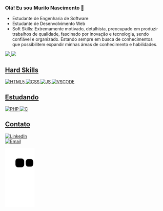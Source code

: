 ### Olá! Eu sou Murilo Nascimento 👋
+ Estudante de Engenharia de Software
+ Estudante de Desenvolvimento Web
+ Soft Skills: Extremamente motivado, detalhista, preocupado em produzir trabalhos de qualidade, fascinado por inovação e tecnologia, sendo confiável e organizado. Estando sempre em busca de conhecimentos que possibilitem expandir minhas áreas de conhecimento e habilidades.

<div>
  <a href="https://github.com/murilonicemento">
  <img height="180em" src="https://github-readme-stats.vercel.app/api?username=murilonicemento&show_icons=true&theme=dracula&include_all_commits=true&count_private=true"/>
  <img height="180em" src="https://github-readme-stats.vercel.app/api/top-langs/?username=murilonicemento&layout=compact&langs_count=7&theme=dracula"/>
</div>

## Hard Skills
<div style = "display: Inline_block">
  <img height = "38" width = "40" alt= "HTML5" src="https://cdn.jsdelivr.net/gh/devicons/devicon/icons/html5/html5-original.svg" />  
  <img height = "38" width = "40" alt= "CSS" src="https://cdn.jsdelivr.net/gh/devicons/devicon/icons/css3/css3-original.svg" />
  <img height = "38" width = "40" alt= "JS" src="https://cdn.jsdelivr.net/gh/devicons/devicon/icons/javascript/javascript-original.svg" />
  <img height = "38" width = "40" alt= "VSCODE" src="https://cdn.jsdelivr.net/gh/devicons/devicon/icons/vscode/vscode-original.svg" />
</div>

## Estudando
<div style = "display: inline_block">
  <img height = "38" width = "40" alt= "PHP" src="https://cdn.jsdelivr.net/gh/devicons/devicon/icons/php/php-original.svg" />
  <img height = "38" width = "40" alt= "C" src="https://cdn.jsdelivr.net/gh/devicons/devicon/icons/c/c-original.svg" />
</div>

## Contato
[![LinkedIn](https://img.shields.io/badge/LinkedIn-0077B5?style=for-the-badge&logo=linkedin&logoColor=white)](https://linkedin.com/in/murilo-nascimento-boa-morte-415b3a221)<br>
[![Email](https://img.shields.io/badge/Microsoft_Outlook-0078D4?style=for-the-badge&logo=microsoft-outlook&logoColor=white)](mailto:murilo_nascimento22@outlook.com)

![Snake animation](https://github.com/murilonicemento/murilonicemento/blob/output/github-contribution-grid-snake.svg)
